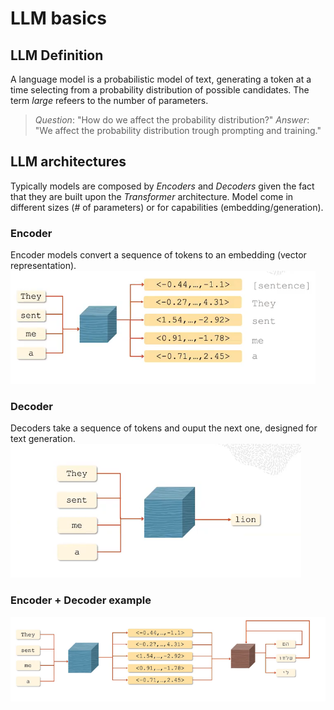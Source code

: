 # LLM basics

## LLM Definition
A language model is a probabilistic model of text, generating a token at a time selecting from a probability distribution of possible candidates. The term *large* refeers to the number of parameters.

> *Question*: "How do we affect the probability distribution?"
> *Answer*: "We affect the probability distribution trough prompting and training."

## LLM architectures
Typically models are composed by *Encoders* and *Decoders* given the fact that they are built upon the *Transformer* architecture. Model come in different sizes (# of parameters) or for capabilities (embedding/generation).

### Encoder
Encoder models convert a sequence of tokens to an embedding (vector representation).
![Encoder](/assets/images/immagine_2025-10-15_180714834.png)

### Decoder
Decoders take a sequence of tokens and ouput the next one, designed for text generation.
![Decoder](/assets/images/immagine_2025-10-15_181107207.png)


### Encoder + Decoder example
![Encoder+Decoder](/assets/images/immagine_2025-10-15_181308276.png)
